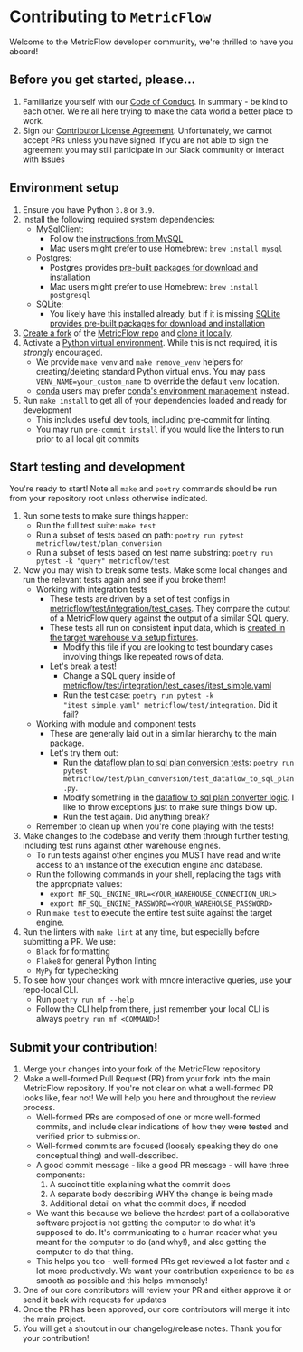 # Contributing to `MetricFlow`

Welcome to the MetricFlow developer community, we're thrilled to have you aboard!

## Before you get started, please...

1. Familiarize yourself with our [Code of Conduct](http://community.transform.co/metricflow-signup). In summary - be kind to each other. We're all here trying to make the data world a better place to work.
2. Sign our [Contributor License Agreement](TransformCLA.md). Unfortunately, we cannot accept PRs unless you have signed. If you are not able to sign the agreement you may still participate in our Slack community or interact with Issues

## Environment setup

1. Ensure you have Python `3.8` or `3.9`.
2. Install the following required system dependencies:
    - MySqlClient:
        - Follow the [instructions from MySQL](https://dev.mysql.com/doc/mysql-getting-started/en/)
        - Mac users might prefer to use Homebrew: `brew install mysql`
    - Postgres:
        - Postgres provides [pre-built packages for download and installation](https://www.postgresql.org/download/)
        - Mac users might prefer to use Homebrew: `brew install postgresql`
    - SQLite:
        - You likely have this installed already, but if it is missing [SQLite provides pre-built packages for download and installation](https://www.sqlite.org/download.html)
3. [Create a fork](https://docs.github.com/en/get-started/quickstart/fork-a-repo) of the [MetricFlow repo](https://github.com/transform-data/metricflow) and [clone it locally](https://docs.github.com/en/repositories/creating-and-managing-repositories/cloning-a-repository). 
4. Activate a [Python virtual environment](https://docs.python.org/3/library/venv.html). While this is not required, it is *strongly* encouraged.
    - We provide `make venv` and `make remove_venv` helpers for creating/deleting standard Python virtual envs. You may pass `VENV_NAME=your_custom_name` to override the default `venv` location.
    - [conda](https://docs.conda.io/en/latest/) users may prefer [conda's environment management](https://docs.conda.io/projects/conda/en/latest/user-guide/tasks/manage-environments.html) instead.
5. Run `make install` to get all of your dependencies loaded and ready for development
    - This includes useful dev tools, including pre-commit for linting. 
    - You may run `pre-commit install` if you would like the linters to run prior to all local git commits

## Start testing and development

You're ready to start! Note all `make` and `poetry` commands should be run from your repository root unless otherwise indicated.

1. Run some tests to make sure things happen:
    - Run the full test suite: `make test`
    - Run a subset of tests based on path: `poetry run pytest metricflow/test/plan_conversion`
    - Run a subset of tests based on test name substring: `poetry run pytest -k "query" metricflow/test`
2. Now you may wish to break some tests. Make some local changes and run the relevant tests again and see if you broke them!
    - Working with integration tests
        - These tests are driven by a set of test configs in [metricflow/test/integration/test_cases](metricflow/test/integration/test_cases/). They compare the output of a MetricFlow query against the output of a similar SQL query.
        - These tests all run on consistent input data, which is [created in the target warehouse via setup fixtures](metricflow/test/fixtures/table_fixtures.py). 
            - Modify this file if you are looking to test boundary cases involving things like repeated rows of data.
        - Let's break a test!
            - Change a SQL query inside of [metricflow/test/integration/test_cases/itest_simple.yaml](metricflow/test/integration/test_cases/itest_simple.yaml)
            - Run the test case: `poetry run pytest -k "itest_simple.yaml" metricflow/test/integration`. Did it fail?
    - Working with module and component tests
        - These are generally laid out in a similar hierarchy to the main package.
        - Let's try them out:
            - Run the [dataflow plan to sql plan conversion tests](metricflow/test/plan_conversion/test_dataflow_to_sql_plan.py): `poetry run pytest metricflow/test/plan_conversion/test_dataflow_to_sql_plan.py`.
            - Modify something in the [dataflow to sql plan converter logic](metricflow/plan_conversion/dataflow_to_sql.py). I like to throw exceptions just to make sure things blow up.
            - Run the test again. Did anything break?
    - Remember to clean up when you're done playing with the tests!
3. Make changes to the codebase and verify them through further testing, including test runs against other warehouse engines.
    - To run tests against other engines you MUST have read and write access to an instance of the execution engine and database.
    - Run the following commands in your shell, replacing the tags with the appropriate values:
        - `export MF_SQL_ENGINE_URL=<YOUR_WAREHOUSE_CONNECTION_URL>`
        - `export MF_SQL_ENGINE_PASSWORD=<YOUR_WAREHOUSE_PASSWORD>`
    - Run `make test` to execute the entire test suite against the target engine.
4. Run the linters with `make lint` at any time, but especially before submitting a PR. We use:
    - `Black` for formatting
    - `Flake8` for general Python linting
    - `MyPy` for typechecking
5. To see how your changes work with mnore interactive queries, use your repo-local CLI.
    - Run `poetry run mf --help`
    - Follow the CLI help from there, just remember your local CLI is always `poetry run mf <COMMAND>`!

## Submit your contribution!

1. Merge your changes into your fork of the MetricFlow repository
2. Make a well-formed Pull Request (PR) from your fork into the main MetricFlow repository. If you're not clear on what a well-formed PR looks like, fear not! We will help you here and throughout the review process.
    - Well-formed PRs are composed of one or more well-formed commits, and include clear indications of how they were tested and verified prior to submission.
    - Well-formed commits are focused (loosely speaking they do one conceptual thing) and well-described.
    - A good commit message - like a good PR message - will have three components:
        1. A succinct title explaining what the commit does
        2. A separate body describing WHY the change is being made
        3. Additional detail on what the commit does, if needed
    - We want this because we believe the hardest part of a collaborative software project is not getting the computer to do what it's supposed to do. It's communicating to a human reader what you meant for the computer to do (and why!), and also getting the computer to do that thing.
    - This helps you too - well-formed PRs get reviewed a lot faster and a lot more productively. We want your contribution experience to be as smooth as possible and this helps immensely!
3. One of our core contributors will review your PR and either approve it or send it back with requests for updates
4. Once the PR has been approved, our core contributors will merge it into the main project.
5. You will get a shoutout in our changelog/release notes. Thank you for your contribution!
